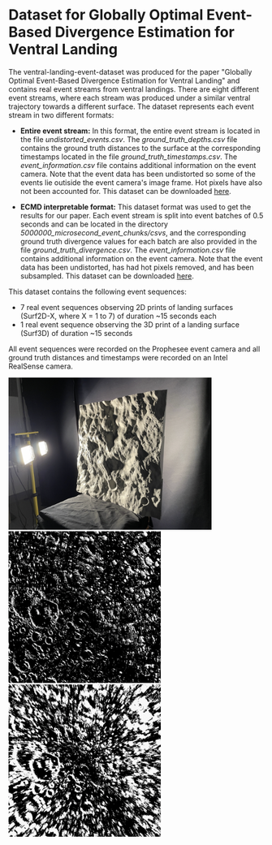 # Dataset for Globally Optimal Event-Based Divergence Estimation for Ventral Landing

The ventral-landing-event-dataset was produced for the paper "Globally Optimal Event-Based Divergence Estimation for Ventral Landing" and contains real event streams from ventral landings.  There are eight different event streams, where each stream was produced under a similar ventral trajectory towards a different surface. The dataset represents each event stream in two different formats: 

* **Entire event stream:** In this format, the entire event stream is located in the file *undistorted_events.csv*. The *ground_truth_depths.csv* file contains the ground truth distances to the surface at the corresponding timestamps located in the file *ground_truth_timestamps.csv*. The *event_information.csv* file contains additional information on the event camera. Note that the event data has been undistorted so some of the events lie outiside the event camera's image frame.  Hot pixels have also not been accounted for.  This dataset can be downloaded [here](https://drive.google.com/drive/folders/14_KwWMmmpYtOZUYa4m3QlQQ9Bn7S0fDD?usp=sharing "entire event streams").

* **ECMD interpretable format:** This dataset format was used to get the results for our paper. Each event stream is split into event batches of 0.5 seconds and can be located in the directory *5000000_microsecond_event_chunks/csvs*, and the corresponding ground truth divergence values for each batch are also provided in the file *ground_truth_divergence.csv*. The *event_information.csv* file contains additional information on the event camera. Note that the event data has been undistorted, has had hot pixels removed, and has been subsampled. This dataset can be downloaded [here](https://drive.google.com/drive/folders/1I26pwHQLJlkpWzxHNkFDNj4yRmihmxjL?usp=sharing "event batches").

This dataset contains the following event sequences: 

* 7 real event sequences observing 2D prints of landing surfaces (Surf2D-X, where X = 1 to 7) of duration ~15 seconds each
* 1 real event sequence observing the 3D print of a landing surface (Surf3D) of duration ~15 seconds

All event sequences were recorded on the Prophesee event camera and all ground truth distances and timestamps were recorded on an Intel RealSense camera.

<img src="images/setup.png?raw=true" width="400"> <img src="images/high_contrast.png?raw=true" width="300"> <img src="images/low_contrast.png?raw=true" width="300">

